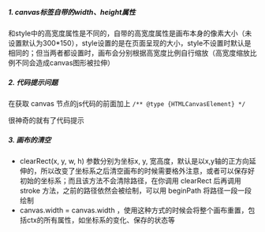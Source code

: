 ##### 1. canvas标签自带的width、height属性

和style中的高宽度属性是不同的，自带的高宽度属性是画布本身的像素大小（未设置默认为300*150），style设置的是在页面呈现的大小，style不设置时默认是相同的；但当两者都设置时，画布会分别根据高宽度比例自行缩放（高宽度缩放比例不同会造成canvas图形被拉伸）



##### 2. 代码提示问题

在获取 canvas 节点的js代码的前面加上 `/** @type {HTMLCanvasElement} */`

很神奇的就有了代码提示



##### 3. 画布的清空

- clearRect(x, y, w, h) 参数分别为坐标x, y, 宽高度，默认是以x,y轴的正方向延伸的，所以改变了坐标系之后清空画布的时候需要格外注意，或者可以保存好初始的坐标系；而且该方法不会清除路径，在你调用 clearRect 后再调用 stroke 方法，之前的路径依然会被绘制，可以用 beginPath 将路径一段一段绘制
- canvas.width = canvas.width ，使用这种方式的时候会将整个画布重置，包括ctx的所有属性，如坐标系的变化、保存的状态等

